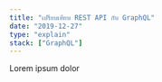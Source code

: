 ```yaml
---
title: "เปรียบเทียบ REST API กับ GraphQL"
date: "2019-12-27"
type: "explain"
stack: ["GraphQL"]
---
```


Lorem ipsum dolor